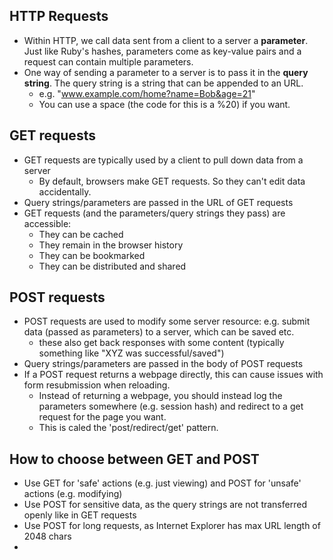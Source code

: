 ## HTTP Requests

* Within HTTP, we call data sent from a client to a server a **parameter**. Just like Ruby's hashes, parameters come as key-value pairs and a request can contain multiple parameters.
* One way of sending a parameter to a server is to pass it in the **query string**. The query string is a string that can be appended to an URL.
  * e.g. "www.example.com/home?name=Bob&age=21"
  * You can use a space (the code for this is a %20) if you want.




## GET requests
* GET requests are typically used by a client to pull down data from a server
  * By default, browsers make GET requests. So they can't edit data accidentally.
* Query strings/parameters are passed in the URL of GET requests
* GET requests (and the parameters/query strings they pass) are accessible:
  * They can be cached
  * They remain in the browser history
  * They can be bookmarked
  * They can be distributed and shared


## POST requests

* POST requests are used to modify some server resource: e.g. submit data (passed as parameters) to a server, which can be saved etc.
  * these also get back responses with some content (typically something like "XYZ was successful/saved")
* Query strings/parameters are passed in the body of POST requests
* If a POST request returns a webpage directly, this can cause issues with form resubmission when reloading.
  - Instead of returning a webpage, you should instead log the parameters somewhere (e.g. session hash) and redirect to a get request for the page you want.
  - This is caled the 'post/redirect/get' pattern.

## How to choose between GET and POST
* Use GET for 'safe' actions (e.g. just viewing) and POST for 'unsafe' actions (e.g. modifying)
* Use POST for sensitive data, as the query strings are not transferred openly like in GET requests
* Use POST for long requests, as Internet Explorer has max URL length of 2048 chars
*
